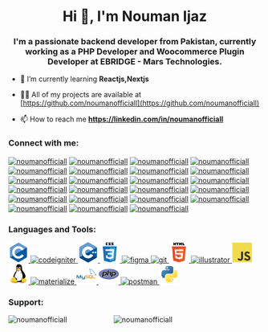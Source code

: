 <h1 align="center">Hi 👋, I'm Nouman Ijaz</h1>
<h3 align="center">I'm a passionate backend developer from Pakistan, currently working as a PHP Developer and Woocommerce Plugin Developer at EBRIDGE - Mars Technologies.</h3>

- 🌱 I’m currently learning **Reactjs,Nextjs**

- 👨‍💻 All of my projects are available at [https://github.com/noumanofficiall](https://github.com/noumanofficiall)

- 📫 How to reach me **https://linkedin.com/in/noumanofficiall**
 

<h3 align="left">Connect with me:</h3>
<p align="left">
<a href="https://codepen.io/noumanofficiall" target="blank"><img align="center" src="https://raw.githubusercontent.com/rahuldkjain/github-profile-readme-generator/master/src/images/icons/Social/codepen.svg" alt="noumanofficiall" height="30" width="40" /></a>
<a href="https://dev.to/noumanofficiall" target="blank"><img align="center" src="https://raw.githubusercontent.com/rahuldkjain/github-profile-readme-generator/master/src/images/icons/Social/devto.svg" alt="noumanofficiall" height="30" width="40" /></a>
<a href="https://twitter.com/noumanofficiall" target="blank"><img align="center" src="https://raw.githubusercontent.com/rahuldkjain/github-profile-readme-generator/master/src/images/icons/Social/twitter.svg" alt="noumanofficiall" height="30" width="40" /></a>
<a href="https://linkedin.com/in/noumanofficiall" target="blank"><img align="center" src="https://raw.githubusercontent.com/rahuldkjain/github-profile-readme-generator/master/src/images/icons/Social/linked-in-alt.svg" alt="noumanofficiall" height="30" width="40" /></a>
<a href="https://stackoverflow.com/users/noumanofficiall" target="blank"><img align="center" src="https://raw.githubusercontent.com/rahuldkjain/github-profile-readme-generator/master/src/images/icons/Social/stack-overflow.svg" alt="noumanofficiall" height="30" width="40" /></a>
<a href="https://codesandbox.com/noumanofficiall" target="blank"><img align="center" src="https://raw.githubusercontent.com/rahuldkjain/github-profile-readme-generator/master/src/images/icons/Social/codesandbox.svg" alt="noumanofficiall" height="30" width="40" /></a>
<a href="https://kaggle.com/noumanofficiall" target="blank"><img align="center" src="https://raw.githubusercontent.com/rahuldkjain/github-profile-readme-generator/master/src/images/icons/Social/kaggle.svg" alt="noumanofficiall" height="30" width="40" /></a>
<a href="https://fb.com/noumanofficiall" target="blank"><img align="center" src="https://raw.githubusercontent.com/rahuldkjain/github-profile-readme-generator/master/src/images/icons/Social/facebook.svg" alt="noumanofficiall" height="30" width="40" /></a>
<a href="https://instagram.com/noumanofficiall" target="blank"><img align="center" src="https://raw.githubusercontent.com/rahuldkjain/github-profile-readme-generator/master/src/images/icons/Social/instagram.svg" alt="noumanofficiall" height="30" width="40" /></a>
<a href="https://dribbble.com/noumanofficiall" target="blank"><img align="center" src="https://raw.githubusercontent.com/rahuldkjain/github-profile-readme-generator/master/src/images/icons/Social/dribbble.svg" alt="noumanofficiall" height="30" width="40" /></a>
<a href="https://www.behance.net/noumanofficiall" target="blank"><img align="center" src="https://raw.githubusercontent.com/rahuldkjain/github-profile-readme-generator/master/src/images/icons/Social/behance.svg" alt="noumanofficiall" height="30" width="40" /></a>
<a href="https://hashnode.com/noumanofficiall" target="blank"><img align="center" src="https://raw.githubusercontent.com/rahuldkjain/github-profile-readme-generator/master/src/images/icons/Social/hashnode.svg" alt="noumanofficiall" height="30" width="40" /></a>
<a href="https://medium.com/noumanofficiall" target="blank"><img align="center" src="https://raw.githubusercontent.com/rahuldkjain/github-profile-readme-generator/master/src/images/icons/Social/medium.svg" alt="noumanofficiall" height="30" width="40" /></a>
<a href="https://www.youtube.com/c/noumanofficiall" target="blank"><img align="center" src="https://raw.githubusercontent.com/rahuldkjain/github-profile-readme-generator/master/src/images/icons/Social/youtube.svg" alt="noumanofficiall" height="30" width="40" /></a>
<a href="https://www.codechef.com/users/noumanofficiall" target="blank"><img align="center" src="https://cdn.jsdelivr.net/npm/simple-icons@3.1.0/icons/codechef.svg" alt="noumanofficiall" height="30" width="40" /></a>
<a href="https://www.hackerrank.com/noumanofficiall" target="blank"><img align="center" src="https://raw.githubusercontent.com/rahuldkjain/github-profile-readme-generator/master/src/images/icons/Social/hackerrank.svg" alt="noumanofficiall" height="30" width="40" /></a>
<a href="https://codeforces.com/profile/noumanofficiall" target="blank"><img align="center" src="https://raw.githubusercontent.com/rahuldkjain/github-profile-readme-generator/master/src/images/icons/Social/codeforces.svg" alt="noumanofficiall" height="30" width="40" /></a>
<a href="https://www.leetcode.com/noumanofficiall" target="blank"><img align="center" src="https://raw.githubusercontent.com/rahuldkjain/github-profile-readme-generator/master/src/images/icons/Social/leet-code.svg" alt="noumanofficiall" height="30" width="40" /></a>
<a href="https://www.hackerearth.com/noumanofficiall" target="blank"><img align="center" src="https://raw.githubusercontent.com/rahuldkjain/github-profile-readme-generator/master/src/images/icons/Social/hackerearth.svg" alt="noumanofficiall" height="30" width="40" /></a>
<a href="https://auth.geeksforgeeks.org/user/noumanofficiall" target="blank"><img align="center" src="https://raw.githubusercontent.com/rahuldkjain/github-profile-readme-generator/master/src/images/icons/Social/geeks-for-geeks.svg" alt="noumanofficiall" height="30" width="40" /></a>
<a href="https://www.topcoder.com/members/noumanofficiall" target="blank"><img align="center" src="https://raw.githubusercontent.com/rahuldkjain/github-profile-readme-generator/master/src/images/icons/Social/topcoder.svg" alt="noumanofficiall" height="30" width="40" /></a>
<a href="https://discord.gg/noumanofficiall" target="blank"><img align="center" src="https://raw.githubusercontent.com/rahuldkjain/github-profile-readme-generator/master/src/images/icons/Social/discord.svg" alt="noumanofficiall" height="30" width="40" /></a>
<a href="/noumanofficiall" target="blank"><img align="center" src="https://raw.githubusercontent.com/rahuldkjain/github-profile-readme-generator/master/src/images/icons/Social/rss.svg" alt="noumanofficiall" height="30" width="40" /></a>
</p>

<h3 align="left">Languages and Tools:</h3>
<p align="left"> <a href="https://www.cprogramming.com/" target="_blank" rel="noreferrer"> <img src="https://raw.githubusercontent.com/devicons/devicon/master/icons/c/c-original.svg" alt="c" width="40" height="40"/> </a> <a href="https://codeigniter.com" target="_blank" rel="noreferrer"> <img src="https://cdn.worldvectorlogo.com/logos/codeigniter.svg" alt="codeigniter" width="40" height="40"/> </a> <a href="https://www.w3schools.com/cpp/" target="_blank" rel="noreferrer"> <img src="https://raw.githubusercontent.com/devicons/devicon/master/icons/cplusplus/cplusplus-original.svg" alt="cplusplus" width="40" height="40"/> </a> <a href="https://www.w3schools.com/css/" target="_blank" rel="noreferrer"> <img src="https://raw.githubusercontent.com/devicons/devicon/master/icons/css3/css3-original-wordmark.svg" alt="css3" width="40" height="40"/> </a> <a href="https://www.figma.com/" target="_blank" rel="noreferrer"> <img src="https://www.vectorlogo.zone/logos/figma/figma-icon.svg" alt="figma" width="40" height="40"/> </a> <a href="https://git-scm.com/" target="_blank" rel="noreferrer"> <img src="https://www.vectorlogo.zone/logos/git-scm/git-scm-icon.svg" alt="git" width="40" height="40"/> </a> <a href="https://www.w3.org/html/" target="_blank" rel="noreferrer"> <img src="https://raw.githubusercontent.com/devicons/devicon/master/icons/html5/html5-original-wordmark.svg" alt="html5" width="40" height="40"/> </a> <a href="https://www.adobe.com/in/products/illustrator.html" target="_blank" rel="noreferrer"> <img src="https://www.vectorlogo.zone/logos/adobe_illustrator/adobe_illustrator-icon.svg" alt="illustrator" width="40" height="40"/> </a> <a href="https://developer.mozilla.org/en-US/docs/Web/JavaScript" target="_blank" rel="noreferrer"> <img src="https://raw.githubusercontent.com/devicons/devicon/master/icons/javascript/javascript-original.svg" alt="javascript" width="40" height="40"/> </a> <a href="https://www.linux.org/" target="_blank" rel="noreferrer"> <img src="https://raw.githubusercontent.com/devicons/devicon/master/icons/linux/linux-original.svg" alt="linux" width="40" height="40"/> </a> <a href="https://materializecss.com/" target="_blank" rel="noreferrer"> <img src="https://raw.githubusercontent.com/prplx/svg-logos/5585531d45d294869c4eaab4d7cf2e9c167710a9/svg/materialize.svg" alt="materialize" width="40" height="40"/> </a> <a href="https://www.mysql.com/" target="_blank" rel="noreferrer"> <img src="https://raw.githubusercontent.com/devicons/devicon/master/icons/mysql/mysql-original-wordmark.svg" alt="mysql" width="40" height="40"/> </a> <a href="https://www.php.net" target="_blank" rel="noreferrer"> <img src="https://raw.githubusercontent.com/devicons/devicon/master/icons/php/php-original.svg" alt="php" width="40" height="40"/> </a> <a href="https://postman.com" target="_blank" rel="noreferrer"> <img src="https://www.vectorlogo.zone/logos/getpostman/getpostman-icon.svg" alt="postman" width="40" height="40"/> </a> <a href="https://www.python.org" target="_blank" rel="noreferrer"> <img src="https://raw.githubusercontent.com/devicons/devicon/master/icons/python/python-original.svg" alt="python" width="40" height="40"/> </a> </p>

<h3 align="left">Support:</h3>
<p><a href="https://www.buymeacoffee.com/noumanofficiall"> <img align="left" src="https://cdn.buymeacoffee.com/buttons/v2/default-yellow.png" height="50" width="210" alt="noumanofficiall" /></a><a href="https://ko-fi.com/noumanofficiall"> <img align="left" src="https://cdn.ko-fi.com/cdn/kofi3.png?v=3" height="50" width="210" alt="noumanofficiall" /></a></p><br><br>
